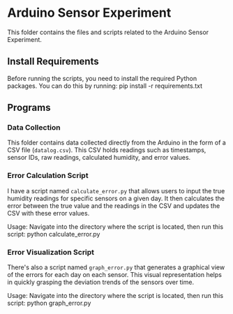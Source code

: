 # Arduino Sensor Experiment
This folder contains the files and scripts related to the Arduino Sensor Experiment.

## Install Requirements
Before running the scripts, you need to install the required Python packages. You can do this by running:
pip install -r requirements.txt


## Programs

### Data Collection
This folder contains data collected directly from the Arduino in the form of a CSV file (`datalog.csv`). This CSV holds readings such as timestamps, sensor IDs, raw readings, calculated humidity, and error values.

### Error Calculation Script
I have a script named `calculate_error.py` that allows users to input the true humidity readings for specific sensors on a given day. It then calculates the error between the true value and the readings in the CSV and updates the CSV with these error values.

Usage:
Navigate into the directory where the script is located, then run this script:
python calculate_error.py


### Error Visualization Script
There's also a script named `graph_error.py` that generates a graphical view of the errors for each day on each sensor. This visual representation helps in quickly grasping the deviation trends of the sensors over time.

Usage:
Navigate into the directory where the script is located, then run this script:
python graph_error.py


